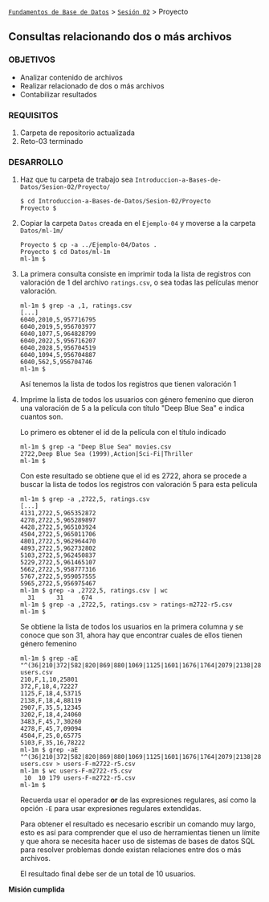 [`Fundamentos de Base de Datos`](../../Readme.md) > [`Sesión 02`](../Readme.md) > Proyecto
## Consultas relacionando dos o más archivos

### OBJETIVOS
- Analizar contenido de archivos
- Realizar relacionado de dos o más archivos
- Contabilizar resultados

### REQUISITOS
1. Carpeta de repositorio actualizada
1. Reto-03 terminado

### DESARROLLO
1. Haz que tu carpeta de trabajo sea `Introduccion-a-Bases-de-Datos/Sesion-02/Proyecto/`
   ```console
   $ cd Introduccion-a-Bases-de-Datos/Sesion-02/Proyecto
   Proyecto $
   ```

1. Copiar la carpeta `Datos` creada en el `Ejemplo-04` y moverse a la carpeta `Datos/ml-1m/`
   ```console
   Proyecto $ cp -a ../Ejemplo-04/Datos .
   Proyecto $ cd Datos/ml-1m
   ml-1m $
   ```

1. La primera consulta consiste en imprimir toda la lista de registros con valoración de 1 del archivo `ratings.csv`, o sea todas las películas menor valoración.
   ```console
   ml-1m $ grep -a ,1, ratings.csv
   [...]
   6040,2010,5,957716795
   6040,2019,5,956703977
   6040,1077,5,964828799
   6040,2022,5,956716207
   6040,2028,5,956704519
   6040,1094,5,956704887
   6040,562,5,956704746
   ml-1m $
   ```
   Así tenemos la lista de todos los registros que tienen valoración 1

1. Imprime la lista de todos los usuarios con género femenino que dieron una valoración de 5 a la película con título "Deep Blue Sea" e indica cuantos son.

   Lo primero es obtener el id de la película con el título indicado
   ```console
   ml-1m $ grep -a "Deep Blue Sea" movies.csv
   2722,Deep Blue Sea (1999),Action|Sci-Fi|Thriller
   ml-1m $
   ```
   Con este resultado se obtiene que el id es 2722, ahora se procede a buscar la lista de todos los registros con valoración 5 para esta película
   ```console
   ml-1m $ grep -a ,2722,5, ratings.csv
   [...]
   4131,2722,5,965352872
   4278,2722,5,965289897
   4428,2722,5,965103924
   4504,2722,5,965011706
   4801,2722,5,962964470
   4893,2722,5,962732802
   5103,2722,5,962450837
   5229,2722,5,961465107
   5662,2722,5,958777316
   5767,2722,5,959057555
   5965,2722,5,956975467
   ml-1m $ grep -a ,2722,5, ratings.csv | wc
     31      31     674
   ml-1m $ grep -a ,2722,5, ratings.csv > ratings-m2722-r5.csv
   ml-1m $   
   ```
   Se obtiene la lista de todos los usuarios en la primera columna y se conoce que son 31, ahora hay que encontrar cuales de ellos tienen género femenino
   ```console
   ml-1m $ grep -aE "^(36|210|372|582|820|869|880|1069|1125|1601|1676|1764|2079|2138|2886|2907|2909|3202|3483|3626|4131|4278|4428|4504|4801|4893|5103|5229|5662|5767|5965),F" users.csv
   210,F,1,10,25801
   372,F,18,4,72227
   1125,F,18,4,53715
   2138,F,18,4,88119
   2907,F,35,5,12345
   3202,F,18,4,24060
   3483,F,45,7,30260
   4278,F,45,7,09094
   4504,F,25,0,65775
   5103,F,35,16,78222
   ml-1m $ grep -aE "^(36|210|372|582|820|869|880|1069|1125|1601|1676|1764|2079|2138|2886|2907|2909|3202|3483|3626|4131|4278|4428|4504|4801|4893|5103|5229|5662|5767|5965),F" users.csv > users-F-m2722-r5.csv
   ml-1m $ wc users-F-m2722-r5.csv
    10  10 179 users-F-m2722-r5.csv
   ml-1m $
   ```
   Recuerda usar el operador __or__ de las expresiones regulares, así como la opción `-E` para usar expresiones regulares extendidas.

   Para obtener el resultado es necesario escribir un comando muy largo, esto es así para comprender que el uso de herramientas tienen un límite y que ahora se necesita hacer uso de sistemas de bases de datos SQL para resolver problemas donde existan relaciones entre dos o más archivos.

   El resultado final debe ser de un total de 10 usuarios.

__Misión cumplida__
